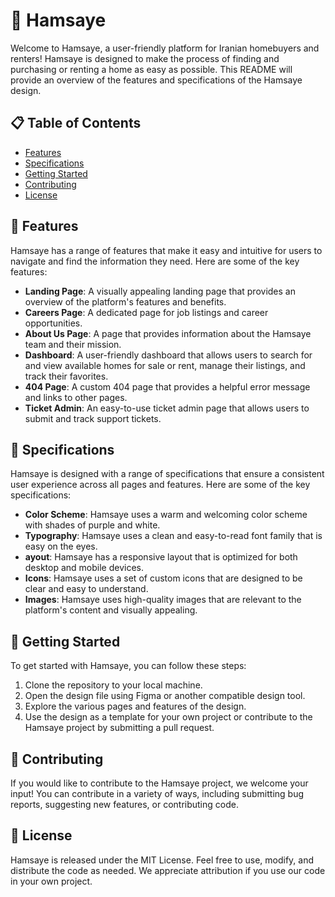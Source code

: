 # 🏡 Hamsaye
Welcome to Hamsaye, a user-friendly platform for Iranian homebuyers and renters! Hamsaye is designed to make the process of finding and purchasing or renting a home as easy as possible. This README will provide an overview of the features and specifications of the Hamsaye design.

## 📋 Table of Contents
- [Features](https://github.com/Bardiafa/Hamsaye-Project/blob/main/README.md#-features)
- [Specifications](https://github.com/Bardiafa/Hamsaye-Project#-specifications)
- [Getting Started](https://github.com/Bardiafa/Hamsaye-Project#-getting-started)
- [Contributing](https://github.com/Bardiafa/Hamsaye-Project#-Contributing)
- [License](https://github.com/Bardiafa/Hamsaye-Project#-license)

## 🎨 Features
Hamsaye has a range of features that make it easy and intuitive for users to navigate and find the information they need. Here are some of the key features:

- **Landing Page**: A visually appealing landing page that provides an overview of the platform's features and benefits.
- **Careers Page**: A dedicated page for job listings and career opportunities.
- **About Us Page**: A page that provides information about the Hamsaye team and their mission.
- **Dashboard**: A user-friendly dashboard that allows users to search for and view available homes for sale or rent, manage their listings, and track their favorites.
- **404 Page**: A custom 404 page that provides a helpful error message and links to other pages.
- **Ticket Admin**: An easy-to-use ticket admin page that allows users to submit and track support tickets.

## 📄 Specifications
Hamsaye is designed with a range of specifications that ensure a consistent user experience across all pages and features. Here are some of the key specifications:

- **Color Scheme**: Hamsaye uses a warm and welcoming color scheme with shades of purple and white.
- **Typography**: Hamsaye uses a clean and easy-to-read font family that is easy on the eyes.
- **ayout**: Hamsaye has a responsive layout that is optimized for both desktop and mobile devices.
- **Icons**: Hamsaye uses a set of custom icons that are designed to be clear and easy to understand.
- **Images**: Hamsaye uses high-quality images that are relevant to the platform's content and visually appealing.

## 🚀 Getting Started
To get started with Hamsaye, you can follow these steps:

1. Clone the repository to your local machine.
2. Open the design file using Figma or another compatible design tool.
3. Explore the various pages and features of the design.
4. Use the design as a template for your own project or contribute to the Hamsaye project by submitting a pull request.

## 🤝 Contributing
If you would like to contribute to the Hamsaye project, we welcome your input! You can contribute in a variety of ways, including submitting bug reports, suggesting new features, or contributing code.

## 📝 License
Hamsaye is released under the MIT License. Feel free to use, modify, and distribute the code as needed. We appreciate attribution if you use our code in your own project.
